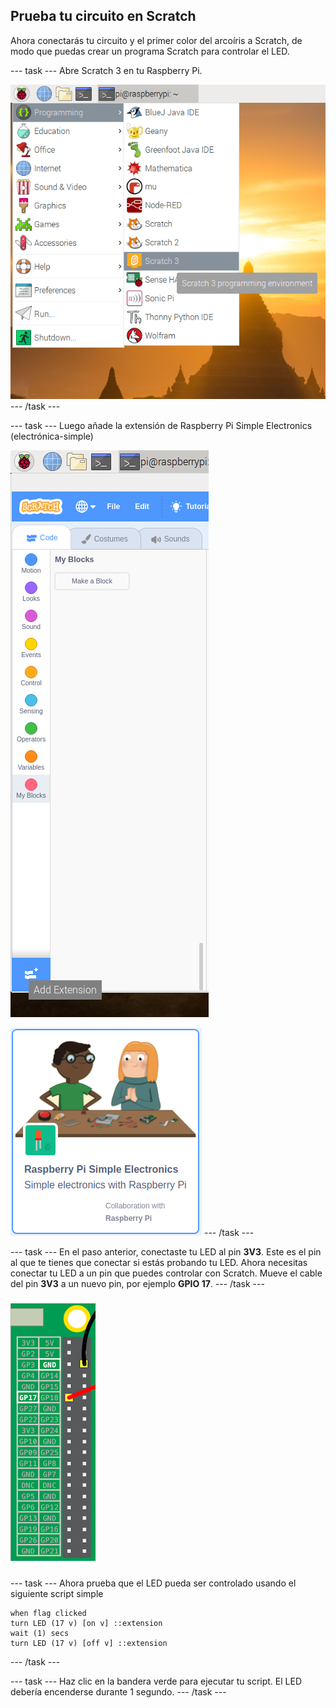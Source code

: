 ## Prueba tu circuito en Scratch

Ahora conectarás tu circuito y el primer color del arcoíris a Scratch, de modo que puedas crear un programa Scratch para controlar el LED.

--- task --- Abre Scratch 3 en tu Raspberry Pi.

![abrir-scratch](images/open-scratch.png) --- /task ---

--- task --- Luego añade la extensión de Raspberry Pi Simple Electronics (electrónica-simple)

![añadir-extensión](images/add-extension.png)

![electrónica-simple](images/simple-electronics.png) --- /task ---

--- task --- En el paso anterior, conectaste tu LED al pin **3V3**. Este es el pin al que te tienes que conectar si estás probando tu LED. Ahora necesitas conectar tu LED a un pin que puedes controlar con Scratch. Mueve el cable del pin **3V3** a un nuevo pin, por ejemplo **GPIO 17**. --- /task ---

![Mover el pin](images/movepin.png)

--- task --- Ahora prueba que el LED pueda ser controlado usando el siguiente script simple

```blocks3
when flag clicked
turn LED (17 v) [on v] ::extension
wait (1) secs
turn LED (17 v) [off v] ::extension
```

--- /task ---

--- task --- Haz clic en la bandera verde para ejecutar tu script. El LED debería encenderse durante 1 segundo. --- /task ---
